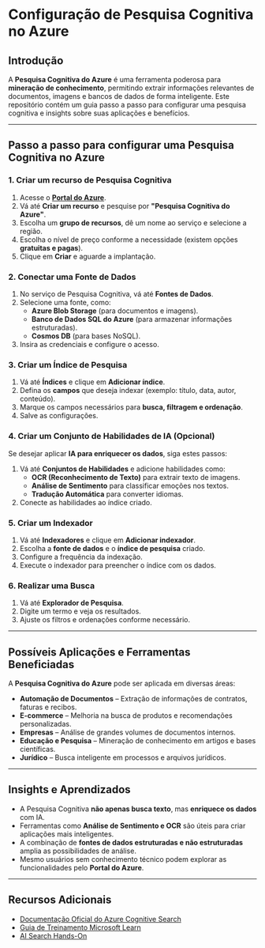 # Configuração de Pesquisa Cognitiva no Azure

## Introdução  
A **Pesquisa Cognitiva do Azure** é uma ferramenta poderosa para **mineração de conhecimento**, permitindo extrair informações relevantes de documentos, imagens e bancos de dados de forma inteligente. Este repositório contém um guia passo a passo para configurar uma pesquisa cognitiva e insights sobre suas aplicações e benefícios.

---

## Passo a passo para configurar uma Pesquisa Cognitiva no Azure

### 1. Criar um recurso de Pesquisa Cognitiva  
1. Acesse o **[Portal do Azure](https://portal.azure.com/)**.  
2. Vá até **Criar um recurso** e pesquise por **"Pesquisa Cognitiva do Azure"**.  
3. Escolha um **grupo de recursos**, dê um nome ao serviço e selecione a região.  
4. Escolha o nível de preço conforme a necessidade (existem opções **gratuitas e pagas**).  
5. Clique em **Criar** e aguarde a implantação.

### 2. Conectar uma Fonte de Dados  
1. No serviço de Pesquisa Cognitiva, vá até **Fontes de Dados**.  
2. Selecione uma fonte, como:  
   - **Azure Blob Storage** (para documentos e imagens).  
   - **Banco de Dados SQL do Azure** (para armazenar informações estruturadas).  
   - **Cosmos DB** (para bases NoSQL).  
3. Insira as credenciais e configure o acesso.  

### 3. Criar um Índice de Pesquisa  
1. Vá até **Índices** e clique em **Adicionar índice**.  
2. Defina os **campos** que deseja indexar (exemplo: título, data, autor, conteúdo).  
3. Marque os campos necessários para **busca, filtragem e ordenação**.  
4. Salve as configurações.

### 4. Criar um Conjunto de Habilidades de IA (Opcional)  
Se desejar aplicar **IA para enriquecer os dados**, siga estes passos:  
1. Vá até **Conjuntos de Habilidades** e adicione habilidades como:  
   - **OCR (Reconhecimento de Texto)** para extrair texto de imagens.  
   - **Análise de Sentimento** para classificar emoções nos textos.  
   - **Tradução Automática** para converter idiomas.  
2. Conecte as habilidades ao índice criado.

### 5. Criar um Indexador  
1. Vá até **Indexadores** e clique em **Adicionar indexador**.  
2. Escolha a **fonte de dados** e o **índice de pesquisa** criado.  
3. Configure a frequência da indexação.  
4. Execute o indexador para preencher o índice com os dados.

### 6. Realizar uma Busca  
1. Vá até **Explorador de Pesquisa**.  
2. Digite um termo e veja os resultados.  
3. Ajuste os filtros e ordenações conforme necessário.

---

## Possíveis Aplicações e Ferramentas Beneficiadas  
A **Pesquisa Cognitiva do Azure** pode ser aplicada em diversas áreas:  
- **Automação de Documentos** – Extração de informações de contratos, faturas e recibos.  
- **E-commerce** – Melhoria na busca de produtos e recomendações personalizadas.  
- **Empresas** – Análise de grandes volumes de documentos internos.  
- **Educação e Pesquisa** – Mineração de conhecimento em artigos e bases científicas.  
- **Jurídico** – Busca inteligente em processos e arquivos jurídicos.

---

## Insights e Aprendizados  
- A Pesquisa Cognitiva **não apenas busca texto**, mas **enriquece os dados** com IA.  
- Ferramentas como **Análise de Sentimento e OCR** são úteis para criar aplicações mais inteligentes.  
- A combinação de **fontes de dados estruturadas e não estruturadas** amplia as possibilidades de análise.  
- Mesmo usuários sem conhecimento técnico podem explorar as funcionalidades pelo **Portal do Azure**.  
---

## Recursos Adicionais  
- [Documentação Oficial do Azure Cognitive Search](https://learn.microsoft.com/en-us/azure/search/)  
- [Guia de Treinamento Microsoft Learn](https://learn.microsoft.com/en-us/training/paths/document-intelligence-knowledge-mining/)  
- [AI Search Hands-On](https://aka.ms/ai900-ai-search)  

